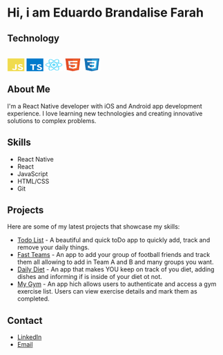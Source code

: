 # Hi, i am Eduardo Brandalise Farah

## Technology

<div style="display: inline_block"><br>
  <img align="center" alt="Farah-Js" height="30" width="40" src="https://raw.githubusercontent.com/devicons/devicon/master/icons/javascript/javascript-plain.svg">
  <img align="center" alt="Farah-Ts" height="30" width="40" src="https://raw.githubusercontent.com/devicons/devicon/master/icons/typescript/typescript-plain.svg">
  <img align="center" alt="Farah-React" height="30" width="40" src="https://raw.githubusercontent.com/devicons/devicon/master/icons/react/react-original.svg">
  <img align="center" alt="Farah-HTML" height="30" width="40" src="https://raw.githubusercontent.com/devicons/devicon/master/icons/html5/html5-original.svg">
  <img align="center" alt="Farah-CSS" height="30" width="40" src="https://raw.githubusercontent.com/devicons/devicon/master/icons/css3/css3-original.svg">
          
</div>
  
## About Me

I'm a React Native developer with iOS and Android app development experience. I love learning new technologies and creating innovative solutions to complex problems.

## Skills

- React Native
- React
- JavaScript
- HTML/CSS
- Git

## Projects
Here are some of my latest projects that showcase my skills:

 - [Todo List](https://github.com/FarahWe/to-do-list) - A beautiful and quick toDo app to quickly add, track and remove your daily things.
 - [Fast Teams](https://github.com/FarahWe/igniteteams) - An app to add your group of football friends and track them all allowing to add in Team A and B and many groups you want.
 - [Daily Diet](https://github.com/FarahWe/daily-diet) - An app that makes YOU keep on track of you diet, adding dishes and informing if is inside of your diet ot not.
 - [My Gym](https://github.com/FarahWe/ignite-gym) - An app hich allows users to authenticate and access a gym exercise list. Users can view exercise details and mark them as completed.

## Contact

- [LinkedIn](https://www.linkedin.com/in/eduardo-farah-96a4a720b/)
- [Email](eduardobfarah@gmail.com)

